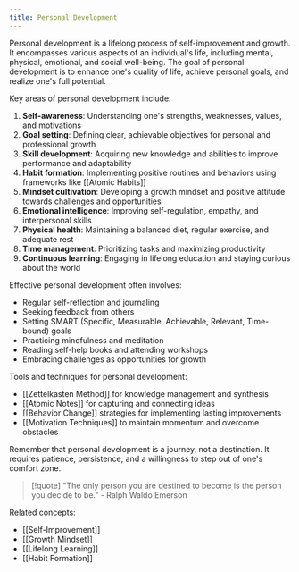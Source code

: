 ```yaml
---
title: Personal Development
---
```


Personal development is a lifelong process of self-improvement and growth. It encompasses various aspects of an individual's life, including mental, physical, emotional, and social well-being. The goal of personal development is to enhance one's quality of life, achieve personal goals, and realize one's full potential.

Key areas of personal development include:

1. **Self-awareness**: Understanding one's strengths, weaknesses, values, and motivations
2. **Goal setting**: Defining clear, achievable objectives for personal and professional growth
3. **Skill development**: Acquiring new knowledge and abilities to improve performance and adaptability
4. **Habit formation**: Implementing positive routines and behaviors using frameworks like [[Atomic Habits]]
5. **Mindset cultivation**: Developing a growth mindset and positive attitude towards challenges and opportunities
6. **Emotional intelligence**: Improving self-regulation, empathy, and interpersonal skills
7. **Physical health**: Maintaining a balanced diet, regular exercise, and adequate rest
8. **Time management**: Prioritizing tasks and maximizing productivity
9. **Continuous learning**: Engaging in lifelong education and staying curious about the world

Effective personal development often involves:

- Regular self-reflection and journaling
- Seeking feedback from others
- Setting SMART (Specific, Measurable, Achievable, Relevant, Time-bound) goals
- Practicing mindfulness and meditation
- Reading self-help books and attending workshops
- Embracing challenges as opportunities for growth

Tools and techniques for personal development:

- [[Zettelkasten Method]] for knowledge management and synthesis
- [[Atomic Notes]] for capturing and connecting ideas
- [[Behavior Change]] strategies for implementing lasting improvements
- [[Motivation Techniques]] to maintain momentum and overcome obstacles

Remember that personal development is a journey, not a destination. It requires patience, persistence, and a willingness to step out of one's comfort zone.

> [!quote] "The only person you are destined to become is the person you decide to be." - Ralph Waldo Emerson

Related concepts:

- [[Self-Improvement]]
- [[Growth Mindset]]
- [[Lifelong Learning]]
- [[Habit Formation]]
